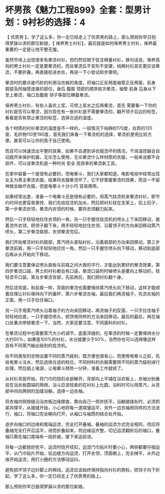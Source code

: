 # 坏男孩《魅力工程899》全套：型男计划：9衬衫的选择：4

【 优质男 】，学了这么多，你一定已经走上了优质男的路上，那么预祝你早日抱得梦寐以求的那位新娘，【 保养男士衬衫】，最后就是如何保养男士衬衫，保养最重要的一定是让他平整无皱。

虽然市场上出现很多免晕烫衬衫，但仍然仅限于低含棉量衬衫，换句话说，保养高档的男士衬衫一定是要晕烫的，而且晕烫后不变形不变硬，纯棉衬衫其实更应该晕烫，不要折叠，再直接挂进衣处，再说一下小尝试和步骤吧。

晕烫时的要点是巧妙的利用浴衣板的角度，将袖口正反两面袖管正反两面，前身 肩部及同袖管连接的部位，身后 腹肩 领部的顺序依次晕烫，袖管 前身 后身从下至上晕烫，袖口及腹肩 领子等部位横着晕烫。

保养男士衬衫，有些人喜欢上浆，可喷上浆水之后再晕烫，首先 需要看一下你的衬衫是否可以晕烫，因为现在有一些衬衫是不需要晕烫的，翻开领子后边的标签，看看是否有禁止晕烫的标签，选择合适的温度。

各个材质的衬衫晕烫的温度是不一样的，一般情况下纯棉的170度，丝质的120度，毛织物110至190度，首先我们来看一下晕烫机的选择，晕烫机使用比较方便，甚至可以让你的孩子自己使用。

而且可以快速烫出平整的效果，如果不会遇到讲衣服烫坏的情况，干烧温控器会自动跳开来保护机器，无论怎么使用，无论晕烫什么样材质的衣服，一般来说都不会损坏，可以说晕烫机是一种时尚 安全 高效率的晕烫新工具。

在家中装备一个是很有必要的，而电晕斗，我们大家都知道，电影电视中经常出现女主为男主晕烫衣服，结果将衣服晕烫坏了，它不好掌握晕烫的效果，而且一不留神就会破坏衣服，但是电晕斗十分小巧 容易携带。

如果经常出差，准备一个电晕斗还是很有必要的，用蒸汽挂烫机来晕烫衬衫，即节约时间也更容易掌控，我们先给挂烫机加水，然后把衬衫挂在支架上，扣上扣子，第一步晕烫衣领，晕烫内衣领的时候，要将衣领翻力起来。

然后一只手轻轻地拉住衣领的一角，另一只手握住挂烫机的喷头上下来回移动，接着烫外衣领，把领子翻下来，用手轻轻地拉住衣领，沿着领子的方向来回移动蒸汽喷头，第二步晕烫肩部，衣领晕烫完后。

我们开始晕烫衬衫的肩部，蒸汽喷头紧贴衬衫，沿着肩部的方向来回移动，第三步晕烫前肩，用一只手轻轻地拉住一角，然后一只手握住喷头向下移动，移动到底部后再从头开始向下移动。

我们要注意要保证喷头面板与前肩之间大致的平行，才能达到更好的晕烫效果，第四步晕烫口袋，男士的衬衫都会有口袋，晕烫口袋的时候喷头是要向上移动的，轻轻烫平口袋，第五步晕烫背部，先前再后，我们把衬衫翻个身。

然后烫背面，和前肩一样，背面的晕烫也需要保持蒸汽喷头向下移动，这样才能顺着纹理让衬衫保持向下的垂杆，第六步晕烫衣袖，最后我们再烫袖子，先烫衣袖的正面，用一只手拉住袖口。

另一只手用蒸汽喷头沿着袖子的方向来回移动，再烫袖子的反面，一只手拉住袖子轻轻地拉直，一只手握住喷头，把饼用同样的方法来回移动，最后的最后，再在袖口处重点停顿晕烫一下，当然，大家还要注意，不同面料的衬衫。

在晕烫过程中也需要蒸汽大小的调节，底面浑缝的，在晕烫的时候一定要保持水分大约50%，如果是100%的衬衫，水分就要少于50%，当然你也可以选择像这样具有不同蒸汽输出级别的挂烫机。

给不同类型的衣物设置不同的蒸汽级别，既方便也很省心，而使用电晕斗之前，先给电晕斗注水，然后选择合适的档位，不同材料的衣服需要用不同的蒸汽级别进行处理，然后插上电源，让电晕斗预热一分钟，准备工作就续了。

从衬衫背部开始，将门巾的扭扣全部解开，背部向上平铺在浴衣板上，衣袖分别垂挂在浴衣板圆端的两侧，浴斗应该轻柔的在衬衫上化圆，浴料时可以用蒸汽，从背部中间向两侧的加缝浴躺，选择一边衣袖。

将衣袖内侧按缝沿浴衣板边缘撑直，靠向自己一侧并抚平，浴躺接缝处时，必须抓紧并撑平，从接缝开始，小心地将每一道褶皱运平，另外一边衣袖用同样的方法进行，袖口，将袖口完全朝向打开，从袖口与袖筒的结合处开始。

逐步向袖口的边缘和尾端运烫，完全打开叠袖，叠袖的运烫方式完全相同，但应将叠袖完全打开后运平，进而折叠起来，将边缘运齐整，切记运烫翻折后的袖口，叠袖只需在袖口尾端有一段折痕，接下来运前进。

将每一边都放好抚平，运烫时绕开纽扣，运烫门巾贴片时要小心，两侧都要仔细运平，从门巾贴片开始，往边缝方向运烫，打开衣领，顶面朝上，完全摊平，从外边缘开始运烫，用打小圈的方法移动运抖。

避免损坏领子边针脚上的棉线，运烫应该始终保持指向衬衫的商标，把领子向下折起，学了这么多，你一定已经走上了优质男的路上。

那么预祝你早日报得梦寐以求的那位新娘。